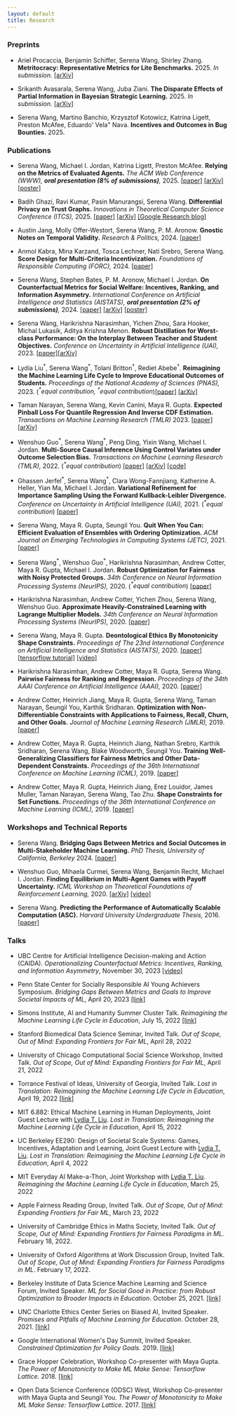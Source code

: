 ```yaml
---
layout: default
title: Research
---
```

### Preprints

* Ariel Procaccia, Benjamin Schiffer, Serena Wang, Shirley Zhang. 
**Metritocracy: Representative Metrics for Lite Benchmarks.** 2025. *In submission.* [[arXiv]](https://arxiv.org/abs/2506.09813)

* Srikanth Avasarala, Serena Wang, Juba Ziani. 
**The Disparate Effects of Partial Information in Bayesian Strategic Learning.** 2025. *In submission.* [[arXiv]](https://arxiv.org/abs/2506.00627)

* Serena Wang, Martino Banchio, Krzysztof Kotowicz, Katrina Ligett, Preston McAfee, Eduardo' Vela" Nava.
**Incentives and Outcomes in Bug Bounties.** 2025.

### Publications
* Serena Wang, Michael I. Jordan, Katrina Ligett, Preston McAfee.
**Relying on the Metrics of Evaluated Agents.** *The ACM Web Conference (WWW), **oral presentation (8% of submissions)**,* 2025. [[paper]](https://dl.acm.org/doi/10.1145/3696410.3714864) [[arXiv]](https://arxiv.org/abs/2402.14005) [[poster]](https://drive.google.com/file/d/1iT8-Nygx1qGs4cQci2wEesXsFOl1X4Vt/view?usp=sharing)

* Badih Ghazi, Ravi Kumar, Pasin Manurangsi, Serena Wang.
**Differential Privacy on Trust Graphs.** *Innovations in Theoretical Computer Science Conference (ITCS),* 2025. [[paper]](https://drops.dagstuhl.de/entities/document/10.4230/LIPIcs.ITCS.2025.53) [[arXiv]](https://arxiv.org/abs/2410.12045) [[Google Research blog]](https://research.google/blog/differential-privacy-on-trust-graphs/)

* Austin Jang, Molly Offer-Westort, Serena Wang, P. M. Aronow.
**Gnostic Notes on Temporal Validity.** *Research & Politics,* 2024. [[paper]](https://journals.sagepub.com/doi/10.1177/20531680241307942)

* Anmol Kabra, Mina Karzand, Tosca Lechner, Nati Srebro, Serena Wang.
**Score Design for Multi-Criteria Incentivization.** *Foundations of Responsible Computing (FORC),* 2024. [[paper]](https://drops.dagstuhl.de/entities/document/10.4230/LIPIcs.FORC.2024.8)

* Serena Wang, Stephen Bates, P. M. Aronow, Michael I. Jordan.
**On Counterfactual Metrics for Social Welfare: Incentives, Ranking, and Information Asymmetry.** *International Conference on Artificial Intelligence and Statistics (AISTATS), **oral presentation (2% of submissions)**,* 2024. [[paper]](https://proceedings.mlr.press/v238/wang24b/wang24b.pdf) [[arXiv]](https://arxiv.org/abs/2305.14595) [[poster]](https://drive.google.com/file/d/1B8TXS7KhXgkqYZC-65ycmnuzegWOhPnV/view?usp=sharing)

* Serena Wang, Harikrishna Narasimhan, Yichen Zhou, Sara Hooker, Michal Lukasik, Aditya Krishna Menon.
**Robust Distillation for Worst-class Performance: On the Interplay Between Teacher and Student Objectives.** *Conference on Uncertainty in Artificial Intelligence (UAI),* 2023. [[paper]](https://proceedings.mlr.press/v216/wang23e.html)[[arXiv]](https://arxiv.org/abs/2206.06479)  

* Lydia Liu<sup>\*</sup>, Serena Wang<sup>\*</sup>, Tolani Britton<sup><span>&#8224;</span></sup>,  Rediet Abebe<sup><span>&#8224;</span></sup>. **Reimagining the Machine Learning Life Cycle to Improve Educational Outcomes of Students.** *Proceedings of the National Academy of Sciences (PNAS),* 2023.  (*<sup>\*</sup>equal contribution, <sup><span>&#8224;</span></sup>equal contribution*)[[paper]](https://www.pnas.org/doi/10.1073/pnas.2204781120) [[arXiv]](https://arxiv.org/abs/2209.03929)


* Taman Narayan, Serena Wang, Kevin Canini, Maya R. Gupta.
**Expected Pinball Loss For Quantile Regression And Inverse CDF Estimation.** *Transactions on Machine Learning Research (TMLR)* 2023. [[paper]](https://openreview.net/pdf?id=Eg8Rnb0Hdd) [[arXiv]](https://arxiv.org/abs/2102.05135)

* Wenshuo Guo<sup>\*</sup>, Serena Wang<sup>\*</sup>, Peng Ding, Yixin Wang, Michael I. Jordan.
**Multi-Source Causal Inference Using Control Variates under Outcome Selection Bias.** *Transactions on Machine Learning Research (TMLR),* 2022. (*<sup>\*</sup>equal contribution*) [[paper]](https://openreview.net/pdf?id=CrimIjBa64) [[arXiv]](https://arxiv.org/abs/2103.16689) [[code]](https://github.com/serenalwang/multisource-causal-public)

* Ghassen Jerfel<sup>\*</sup>, Serena Wang<sup>\*</sup>, Clara Wong-Fannjiang, Katherine A. Heller, Yian Ma, Michael I. Jordan.
**Variational Refinement for Importance Sampling Using the Forward Kullback-Leibler Divergence.** *Conference on Uncertainty in Artificial Intelligence (UAI),* 2021. (*<sup>\*</sup>equal contribution*) [[paper]](https://proceedings.mlr.press/v161/jerfel21a/jerfel21a.pdf)


* Serena Wang, Maya R. Gupta, Seungil You.
**Quit When You Can: Efficient Evaluation of Ensembles with Ordering Optimization.** *ACM Journal on Emerging Technologies in Computing Systems (JETC),* 2021. [[paper]](https://dl.acm.org/doi/10.1145/3451209)

* Serena Wang<sup>\*</sup>, Wenshuo Guo<sup>\*</sup>, Harikrishna Narasimhan, Andrew Cotter, Maya R. Gupta, Michael I. Jordan.
**Robust Optimization for Fairness with Noisy Protected Groups.** *34th Conference on Neural Information Processing Systems (NeurIPS),* 2020. (*<sup>\*</sup>equal contribution*) [[paper]](https://proceedings.neurips.cc//paper/2020/file/37d097caf1299d9aa79c2c2b843d2d78-Paper.pdf) 


* Harikrishna Narasimhan, Andrew Cotter, Yichen Zhou, Serena Wang, Wenshuo Guo.
**Approximate Heavily-Constrained Learning with Lagrange Multiplier Models.** *34th Conference on Neural Information Processing Systems (NeurIPS),* 2020. [[paper]](https://proceedings.neurips.cc/paper/2020/hash/62db9e3397c76207a687c360e0243317-Abstract.html)

* Serena Wang, Maya R. Gupta.
**Deontological Ethics By Monotonicity Shape Constraints.** *Proceedings of The 23nd International Conference on Artificial Intelligence and Statistics (AISTATS),* 2020. [[paper]](http://proceedings.mlr.press/v108/wang20e.html) [[tensorflow tutorial]](https://www.tensorflow.org/lattice/tutorials/shape_constraints_for_ethics) [[video]](https://slideslive.com/38930135/deontological-ethics-by-monotonicity-shape-constraints)

* Harikrishna Narasimhan, Andrew Cotter,  Maya R. Gupta, Serena Wang.
**Pairwise Fairness for Ranking and Regression.** *Proceedings of the 34th AAAI Conference on Artificial Intelligence (AAAI),* 2020. [[paper]](https://arxiv.org/abs/1906.05330) 

* Andrew Cotter, Heinrich Jiang, Maya R. Gupta, Serena Wang, Taman Narayan, Seungil You, Karthik Sridharan.
**Optimization with Non-Differentiable Constraints with Applications to Fairness, Recall, Churn, and Other Goals.** *Journal of Machine Learning Research (JMLR),* 2019. [[paper]](http://jmlr.csail.mit.edu/papers/volume20/18-616/18-616.pdf) 

* Andrew Cotter, Maya R. Gupta, Heinrich Jiang, Nathan Srebro, Karthik Sridharan, Serena Wang, Blake Woodworth, Seungil You.
**Training Well-Generalizing Classifiers for Fairness Metrics and Other Data-Dependent Constraints.** *Proceedings of the 36th International Conference on Machine Learning (ICML),* 2019. [[paper]](http://proceedings.mlr.press/v97/cotter19b/cotter19b.pdf) 

* Andrew Cotter, Maya R. Gupta, Heinrich Jiang, Erez Louidor, James Muller, Taman Narayan, Serena Wang, Tao Zhu.
**Shape Constraints for Set Functions.** *Proceedings of the 36th International Conference on Machine Learning (ICML),* 2019. [[paper]](http://proceedings.mlr.press/v97/cotter19a/cotter19a.pdf) 

### Workshops and Technical Reports
* Serena Wang. **Bridging Gaps Between Metrics and Social Outcomes in Multi-Stakeholder Machine Learning.** *PhD Thesis, University of California, Berkeley* 2024. [[paper]](https://www2.eecs.berkeley.edu/Pubs/TechRpts/2024/EECS-2024-67.html)

* Wenshuo Guo, Mihaela Curmei, Serena Wang, Benjamin Recht, Michael I. Jordan.
**Finding Equilibrium in Multi-Agent Games with Payoff Uncertainty.** *ICML Workshop on Theoretical Foundations of Reinforcement Learning,* 2020. [[arXiv]](https://arxiv.org/abs/2007.05647) [[video]](https://www.youtube.com/watch?v=Gyen7CMiRHo&feature=youtu.be) 

* Serena Wang. **Predicting the Performance of Automatically Scalable Computation (ASC).** *Harvard University Undergraduate Thesis,* 2016. [[paper]](https://dash.harvard.edu/handle/1/38811450) 

### Talks
* UBC Centre for Artificial Intelligence Decision-making and Action (CAIDA). *Operationalizing Counterfactual Metrics: Incentives, Ranking, and Information Asymmetry*, November 30, 2023 [[video]](https://www.youtube.com/watch?v=XLgxRtTkB2U&ab_channel=UBCCAIDA)

* Penn State Center for Socially Responsible AI Young Achievers Symposium. *Bridging Gaps Between Metrics and Goals to Improve Societal Impacts of ML*, April 20, 2023 [[link]](https://csrai.psu.edu/initiatives/young-achievers)

* Simons Institute, AI and Humanity Summer Cluster Talk. *Reimagining the Machine Learning Life Cycle in Education*, July 15, 2022 [[link]](https://simons.berkeley.edu/talks/tbd-454)

* Stanford Biomedical Data Science Seminar, Invited Talk. *Out of Scope, Out of Mind: Expanding Frontiers for Fair ML*, April 28, 2022

* University of Chicago Computational Social Science Workshop, Invited Talk. *Out of Scope, Out of Mind: Expanding Frontiers for Fair ML*, April 21, 2022

* Torrance Festival of Ideas, University of Georgia, Invited Talk. *Lost in Translation: Reimagining the Machine Learning Life Cycle in Education*, April 19, 2022 [[link]](https://calendar.uga.edu/event/2022_torrance_festival_of_ideas#.Yi2CShPMKdZ)

* MIT 6.882: Ethical Machine Learning in Human Deployments, Joint Guest Lecture with [Lydia T. Liu](https://www.lydiatliu.com/). *Lost in Translation: Reimagining the Machine Learning Life Cycle in Education*, April 15, 2022

* UC Berkeley EE290: Design of Societal Scale Systems: Games, Incentives, Adaptation and Learning, Joint Guest Lecture with [Lydia T. Liu](https://www.lydiatliu.com/). *Lost in Translation: Reimagining the Machine Learning Life Cycle in Education*, April 4, 2022

* MIT Everyday AI Make-a-Thon, Joint Workshop with [Lydia T. Liu](https://www.lydiatliu.com/). *Reimagining the Machine Learning Life Cycle in Education*, March 25, 2022

* Apple Fairness Reading Group, Invited Talk. *Out of Scope, Out of Mind: Expanding Frontiers for Fair ML*, March 23, 2022

* University of Cambridge Ethics in Maths Society, Invited Talk. *Out of Scope, Out of Mind: Expanding Frontiers for Fairness Paradigms in ML*. February 18, 2022.

* University of Oxford Algorithms at Work Discussion Group, Invited Talk. *Out of Scope, Out of Mind: Expanding Frontiers for Fairness Paradigms in ML*. February 17, 2022.

* Berkeley Institute of Data Science Machine Learning and Science Forum, Invited Speaker. *ML for Social Good in Practice: from Robust Optimization to Broader Impacts in Education*. October 25, 2021. [[link]](https://bids.berkeley.edu/events/machine-learning-and-science-forum-2021-1025)

* UNC Charlotte Ethics Center Series on Biased AI, Invited Speaker. *Promises and Pitfalls of Machine Learning for Education*. October 28, 2021. [[link]](https://ethics.charlotte.edu/news-events/serena-wang-promises-and-pitfalls-machine-learning-education) 

* Google International Women's Day Summit, Invited Speaker. *Constrained Optimization for Policy Goals*. 2019. [[link]](https://buildyourfuture.withgoogle.com/programs/iwd-event-series/)

* Grace Hopper Celebration, Workshop Co-presenter with Maya Gupta. *The Power of Monotonicity to Make ML Make Sense: Tensorflow Lattice.* 2018. [[link]](https://ghc.anitab.org/)

* Open Data Science Conference (ODSC) West, Workshop Co-presenter with Maya Gupta and Seungil You. *The Power of Monotonicity to Make ML Make Sense: Tensorflow Lattice.* 2017. [[link]](https://odsc.com/speakers/deep-learning-3/)